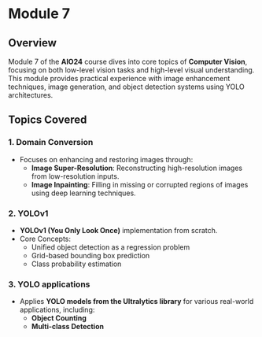 # Module 7

## **Overview**
Module 7 of the **AIO24** course dives into core topics of **Computer Vision**, focusing on both low-level vision tasks and high-level visual understanding. This module provides practical experience with image enhancement techniques, image generation, and object detection systems using YOLO architectures.

## **Topics Covered**

### **1. Domain Conversion**
- Focuses on enhancing and restoring images through:
  - **Image Super-Resolution**: Reconstructing high-resolution images from low-resolution inputs.
  - **Image Inpainting**: Filling in missing or corrupted regions of images using deep learning techniques.

### **2. YOLOv1**
- **YOLOv1 (You Only Look Once)** implementation from scratch.
- Core Concepts:
  - Unified object detection as a regression problem
  - Grid-based bounding box prediction
  - Class probability estimation

### **3. YOLO applications**
- Applies **YOLO models from the Ultralytics library** for various real-world applications, including:
  - **Object Counting**
  - **Multi-class Detection**
